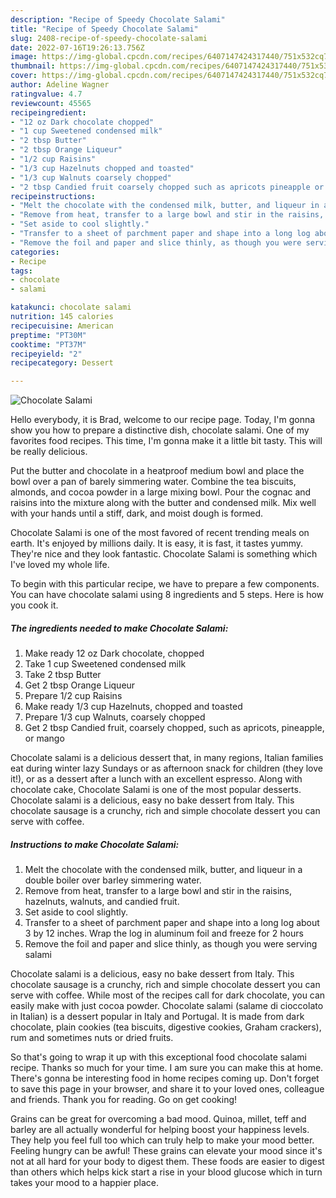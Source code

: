 ```yaml
---
description: "Recipe of Speedy Chocolate Salami"
title: "Recipe of Speedy Chocolate Salami"
slug: 2408-recipe-of-speedy-chocolate-salami
date: 2022-07-16T19:26:13.756Z
image: https://img-global.cpcdn.com/recipes/6407147424317440/751x532cq70/chocolate-salami-recipe-main-photo.jpg
thumbnail: https://img-global.cpcdn.com/recipes/6407147424317440/751x532cq70/chocolate-salami-recipe-main-photo.jpg
cover: https://img-global.cpcdn.com/recipes/6407147424317440/751x532cq70/chocolate-salami-recipe-main-photo.jpg
author: Adeline Wagner
ratingvalue: 4.7
reviewcount: 45565
recipeingredient:
- "12 oz Dark chocolate chopped"
- "1 cup Sweetened condensed milk"
- "2 tbsp Butter"
- "2 tbsp Orange Liqueur"
- "1/2 cup Raisins"
- "1/3 cup Hazelnuts chopped and toasted"
- "1/3 cup Walnuts coarsely chopped"
- "2 tbsp Candied fruit coarsely chopped such as apricots pineapple or mango"
recipeinstructions:
- "Melt the chocolate with the condensed milk, butter, and liqueur in a double boiler over barley simmering water."
- "Remove from heat, transfer to a large bowl and stir in the raisins, hazelnuts, walnuts, and candied fruit."
- "Set aside to cool slightly."
- "Transfer to a sheet of parchment paper and shape into a long log about 3 by 12 inches. Wrap the log in aluminum foil and freeze for 2 hours"
- "Remove the foil and paper and slice thinly, as though you were serving salami"
categories:
- Recipe
tags:
- chocolate
- salami

katakunci: chocolate salami 
nutrition: 145 calories
recipecuisine: American
preptime: "PT30M"
cooktime: "PT37M"
recipeyield: "2"
recipecategory: Dessert

---
```



![Chocolate Salami](https://img-global.cpcdn.com/recipes/6407147424317440/751x532cq70/chocolate-salami-recipe-main-photo.jpg)

Hello everybody, it is Brad, welcome to our recipe page. Today, I'm gonna show you how to prepare a distinctive dish, chocolate salami. One of my favorites food recipes. This time, I'm gonna make it a little bit tasty. This will be really delicious.

Put the butter and chocolate in a heatproof medium bowl and place the bowl over a pan of barely simmering water. Combine the tea biscuits, almonds, and cocoa powder in a large mixing bowl. Pour the cognac and raisins into the mixture along with the butter and condensed milk. Mix well with your hands until a stiff, dark, and moist dough is formed.

Chocolate Salami is one of the most favored of recent trending meals on earth. It's enjoyed by millions daily. It is easy, it is fast, it tastes yummy. They're nice and they look fantastic. Chocolate Salami is something which I've loved my whole life.


To begin with this particular recipe, we have to prepare a few components. You can have chocolate salami using 8 ingredients and 5 steps. Here is how you cook it.

<!--inarticleads1-->

##### The ingredients needed to make Chocolate Salami:

1. Make ready 12 oz Dark chocolate, chopped
1. Take 1 cup Sweetened condensed milk
1. Take 2 tbsp Butter
1. Get 2 tbsp Orange Liqueur
1. Prepare 1/2 cup Raisins
1. Make ready 1/3 cup Hazelnuts, chopped and toasted
1. Prepare 1/3 cup Walnuts, coarsely chopped
1. Get 2 tbsp Candied fruit, coarsely chopped, such as apricots, pineapple, or mango


Chocolate salami is a delicious dessert that, in many regions, Italian families eat during winter lazy Sundays or as afternoon snack for children (they love it!), or as a dessert after a lunch with an excellent espresso. Along with chocolate cake, Chocolate Salami is one of the most popular desserts. Chocolate salami is a delicious, easy no bake dessert from Italy. This chocolate sausage is a crunchy, rich and simple chocolate dessert you can serve with coffee. 

<!--inarticleads2-->

##### Instructions to make Chocolate Salami:

1. Melt the chocolate with the condensed milk, butter, and liqueur in a double boiler over barley simmering water.
1. Remove from heat, transfer to a large bowl and stir in the raisins, hazelnuts, walnuts, and candied fruit.
1. Set aside to cool slightly.
1. Transfer to a sheet of parchment paper and shape into a long log about 3 by 12 inches. Wrap the log in aluminum foil and freeze for 2 hours
1. Remove the foil and paper and slice thinly, as though you were serving salami


Chocolate salami is a delicious, easy no bake dessert from Italy. This chocolate sausage is a crunchy, rich and simple chocolate dessert you can serve with coffee. While most of the recipes call for dark chocolate, you can easily make with just cocoa powder. Chocolate salami (salame di cioccolato in Italian) is a dessert popular in Italy and Portugal. It is made from dark chocolate, plain cookies (tea biscuits, digestive cookies, Graham crackers), rum and sometimes nuts or dried fruits. 

So that's going to wrap it up with this exceptional food chocolate salami recipe. Thanks so much for your time. I am sure you can make this at home. There's gonna be interesting food in home recipes coming up. Don't forget to save this page in your browser, and share it to your loved ones, colleague and friends. Thank you for reading. Go on get cooking!

Grains can be great for overcoming a bad mood. Quinoa, millet, teff and barley are all actually wonderful for helping boost your happiness levels. They help you feel full too which can truly help to make your mood better. Feeling hungry can be awful! These grains can elevate your mood since it's not at all hard for your body to digest them. These foods are easier to digest than others which helps kick start a rise in your blood glucose which in turn takes your mood to a happier place.

